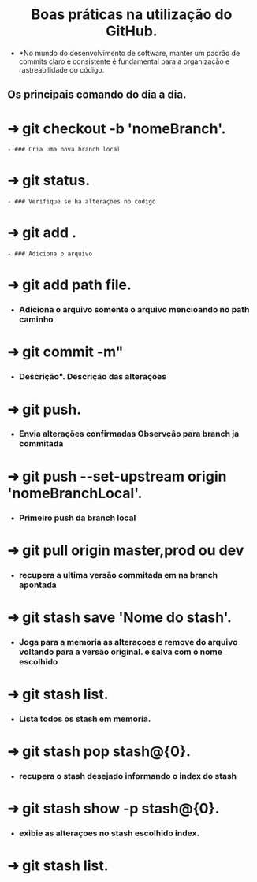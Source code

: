  <h1 align="center">
 Boas práticas na utilização do GitHub. <br>
 </h1>

 - *No mundo do desenvolvimento de software, manter um padrão de commits claro e consistente é fundamental para a organização e rastreabilidade do código.


## Os principais comando do dia a dia.
# ➜ git checkout -b 'nomeBranch'.
    - ### Cria uma nova branch local
# ➜ git status.
    - ### Verifique se há alterações no codigo
# ➜ git add .
    - ### Adiciona o arquivo  
# ➜ git add path file.
   - ### Adiciona o arquivo somente o arquivo mencioando no path caminho 
# ➜ git commit -m"
   - ### Descrição". Descrição das alterações
# ➜ git push.
   - ### Envia alterações confirmadas Observção para branch ja commitada
# ➜ git push --set-upstream origin 'nomeBranchLocal'.
   - ### Primeiro push da branch local
# ➜ git pull origin master,prod ou dev
   - ### recupera a ultima versão commitada em na branch apontada
# ➜ git stash save 'Nome do stash'.
   - ### Joga para a memoria as alteraçoes e remove do arquivo voltando para a versão original. e salva com o nome escolhido
# ➜ git stash list.
   - ### Lista todos os stash em memoria.
# ➜ git stash pop stash@{0}.
   - ### recupera o stash desejado informando o index do stash
# ➜ git stash show -p stash@{0}.
   - ###  exibie as alteraçoes no stash escolhido index.
# ➜ git stash list.
   <br>
